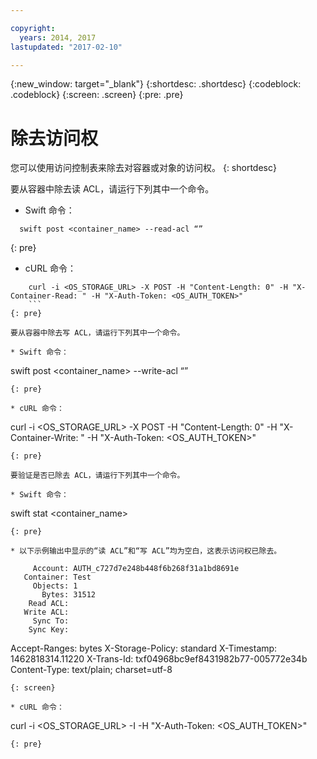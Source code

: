 ```yaml
---

copyright:
  years: 2014, 2017
lastupdated: "2017-02-10"

---
```

{:new_window: target="_blank"}
{:shortdesc: .shortdesc}
{:codeblock: .codeblock}
{:screen: .screen}
{:pre: .pre}


# 除去访问权 

您可以使用访问控制表来除去对容器或对象的访问权。
{: shortdesc}

要从容器中除去读 ACL，请运行下列其中一个命令。

* Swift 命令：

```
  swift post <container_name> --read-acl “”
  ```
{: pre}

* cURL 命令：

```
    curl -i <OS_STORAGE_URL> -X POST -H "Content-Length: 0" -H "X-Container-Read: " -H "X-Auth-Token: <OS_AUTH_TOKEN>"
    ```
{: pre}

要从容器中除去写 ACL，请运行下列其中一个命令。

* Swift 命令：

```
  swift post <container_name> --write-acl “”
  ```
{: pre}

* cURL 命令：

```
  curl -i <OS_STORAGE_URL> -X POST -H "Content-Length: 0" -H "X-Container-Write: " -H "X-Auth-Token: <OS_AUTH_TOKEN>"
  ```
{: pre}

要验证是否已除去 ACL，请运行下列其中一个命令。

* Swift 命令：

```
  swift stat <container_name>
  ```
{: pre}

* 以下示例输出中显示的“读 ACL”和“写 ACL”均为空白，这表示访问权已除去。

```
         Account: AUTH_c727d7e248b448f6b268f31a1bd8691e
       Container: Test
         Objects: 1
           Bytes: 31512
        Read ACL:
       Write ACL:
         Sync To:
        Sync Key:
   Accept-Ranges: bytes
X-Storage-Policy: standard
     X-Timestamp: 1462818314.11220
      X-Trans-Id: txf04968bc9ef8431982b77-005772e34b
    Content-Type: text/plain; charset=utf-8

  ```
{: screen}

* cURL 命令：

```
  curl -i <OS_STORAGE_URL> -I -H "X-Auth-Token: <OS_AUTH_TOKEN>"
  ```
{: pre}

